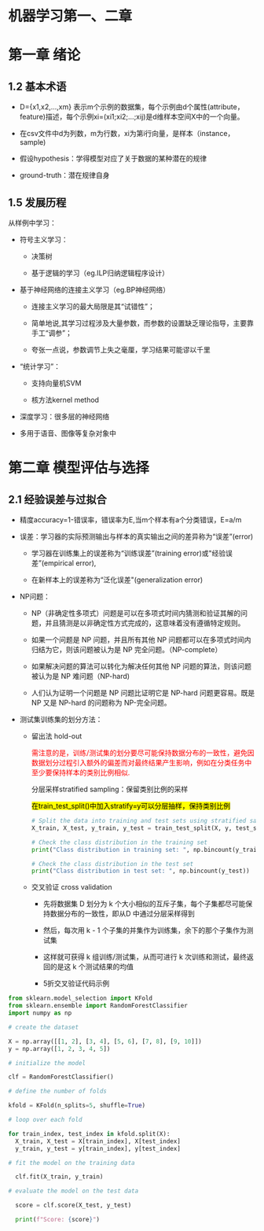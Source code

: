 # 机器学习第一、二章

# 第一章 绪论

## 1.2 基本术语

- D={x1,x2,...,xm} 表示m个示例的数据集，每个示例由d个属性(attribute，feature)描述，每个示例xi=(xi1;xi2;...;xij)是d维样本空间X中的一个向量。

- 在csv文件中d为列数，m为行数，xi为第i行向量，是样本（instance，sample)

- 假设hypothesis：学得模型对应了关于数据的某种潜在的规律

- ground-truth：潜在规律自身

## 1.5 发展历程

从样例中学习：

- 符号主义学习：
  
  - 决策树
  
  - 基于逻辑的学习（eg.ILP归纳逻辑程序设计）

- 基于神经网络的连接主义学习（eg.BP神经网络）
  
  - 连接主义学习的最大局限是其“试错性”；
  
  - 简单地说,其学习过程涉及大量参数，而参数的设置缺乏理论指导，主要靠手工“调参”；
  
  - 夸张一点说，参数调节上失之毫厘，学习结果可能谬以千里

- “统计学习”：
  
  - 支持向量机SVM
  
  - 核方法kernel method

- 深度学习：很多层的神经网络

- 多用于语音、图像等复杂对象中

# 第二章 模型评估与选择

## 2.1 经验误差与过拟合

- 精度accuracy=1-错误率，错误率为E,当m个样本有a个分类错误，E=a/m

- 误差：学习器的实际预测输出与样本的真实输出之间的差异称为“误差”(error)
  
  - 学习器在训练集上的误差称为“训练误差”(training error)或"经验误差”(empirical error),
  
  - 在新样本上的误差称为“泛化误差"(generalization error)

- NP问题：
  
  - NP（非确定性多项式）问题是可以在多项式时间内猜测和验证其解的问题，并且猜测是以非确定性方式完成的，这意味着没有遵循特定规则。
  
  - 如果一个问题是 NP 问题，并且所有其他 NP 问题都可以在多项式时间内归结为它，则该问题被认为是 NP 完全问题。（NP-complete）
  
  - 如果解决问题的算法可以转化为解决任何其他 NP 问题的算法，则该问题被认为是 NP 难问题（NP-hard)
  
  - 人们认为证明一个问题是 NP 问题比证明它是 NP-hard 问题更容易。既是 NP 又是 NP-hard 的问题称为 NP-完全问题。

- 测试集训练集的划分方法：
  
  - 留出法 hold-out
    
    <font color='red'> 需注意的是，训练/测试集的划分要尽可能保持数据分布的一致性，避免因数据划分过程引入额外的偏差而对最终结果产生影响，例如在分类任务中至少要保持样本的类别比例相似. </font>
    
    分层采样stratified sampling：保留类别比例的采样
    
    <mark>在train_test_split()中加入stratify=y可以分层抽样，保持类别比例</mark>
    
    ```python
    # Split the data into training and test sets using stratified sampling
    X_train, X_test, y_train, y_test = train_test_split(X, y, test_size=0.2, stratify=y, random_state=42)
    
    # Check the class distribution in the training set
    print("Class distribution in training set: ", np.bincount(y_train))
    
    # Check the class distribution in the test set
    print("Class distribution in test set: ", np.bincount(y_test))
    ```
  
  - 交叉验证 cross validation
    
    - 先将数据集 D 划分为 k 个大小相似的互斥子集，每个子集都尽可能保持数据分布的一致性，即从D 中通过分层采样得到
    
    - 然后，每次用 k - 1 个子集的并集作为训练集，余下的那个子集作为测试集
    
    - 这样就可获得 k 组训练/测试集，从而可进行 k 次训练和测试，最终返回的是这 k 个测试结果的均值
    
    - 5折交叉验证代码示例

```python
from sklearn.model_selection import KFold
from sklearn.ensemble import RandomForestClassifier
import numpy as np

# create the dataset

X = np.array([[1, 2], [3, 4], [5, 6], [7, 8], [9, 10]])
y = np.array([1, 2, 3, 4, 5])

# initialize the model

clf = RandomForestClassifier()

# define the number of folds

kfold = KFold(n_splits=5, shuffle=True)

# loop over each fold

for train_index, test_index in kfold.split(X):
  X_train, X_test = X[train_index], X[test_index]
  y_train, y_test = y[train_index], y[test_index]

# fit the model on the training data

  clf.fit(X_train, y_train)

# evaluate the model on the test data

  score = clf.score(X_test, y_test)

  print(f"Score: {score}")
```
